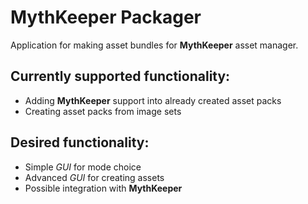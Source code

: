 # **MythKeeper** Packager
Application for making asset bundles for **MythKeeper** asset manager.

## Currently supported functionality:

- Adding **MythKeeper** support into already created asset packs
- Creating asset packs from image sets

## Desired functionality:

- Simple _GUI_ for mode choice
- Advanced _GUI_ for creating assets
- Possible integration with **MythKeeper**
